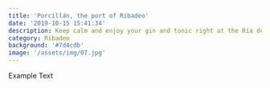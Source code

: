 ```yaml
---
title: 'Porcillán, the port of Ribadeo'
date: '2019-10-15 15:41:34'
description: Keep calm and enjoy your gin and tonic right at the Ría de Ribadeo
category: Ribadeo
background: '#7d4cdb'
image: '/assets/img/07.jpg'
---
```


Example Text
